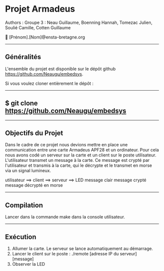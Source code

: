# Projet Armadeus 

Authors : Groupe 3 : Neau Guillaume, Boenning Hannah, Tomezac Julien, Soulié Camille, Cotten Guillaume

:email: [Prénom].[Nom]@ensta-bretagne.org

-----
## Généralités

L'ensemble du projet est disponible sur le dépôt
github https://github.com/Neaugu/embedsys.

Si vous voulez cloner entièrement le dépôt :

-----
$ git clone https://github.com/Neaugu/embedsys
-----

-----
## Objectifs du Projet

Dans le cadre de ce projet nous devions mettre en place une communication entre une carte Armadeus APF28 et un ordinateur. Pour cela nous avons codé un serveur sur la carte et un client sur le poste utilisateur. L'utilisateur transmet un message à la carte. Ce message est crypté par l'utilisateur et transmis à la carte, qui le décrypte et le transmet en morse via un signal lumineux.

utilisateur    ==>    client   ==>    serveur    ==>    LED
          message clair     message crypté   message décrypté en morse

-----
## Compilation
Lancer dans la commande make dans la console utilisateur.

-----
## Exécution
1. Allumer la carte. Le serveur se lance automatiquement au démarrage.
2. Lancer le client sur le poste : ./remote [adresse IP du serveur] [message]
3. Observer la LED


